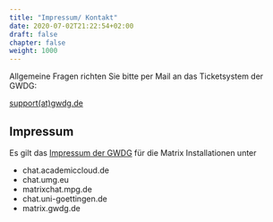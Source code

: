 ```yaml
---
title: "Impressum/ Kontakt"
date: 2020-07-02T21:22:54+02:00
draft: false
chapter: false
weight: 1000
---
```


Allgemeine Fragen richten Sie bitte per Mail an das Ticketsystem der GWDG:

<a href="mailto:support@gwdg.de">support(at)gwdg.de</a>

## Impressum

Es gilt das [Impressum der GWDG](https://gwdg.de/impressum/) für die Matrix Installationen unter

* chat.academiccloud.de
* chat.umg.eu
* matrixchat.mpg.de
* chat.uni-goettingen.de
* matrix.gwdg.de

